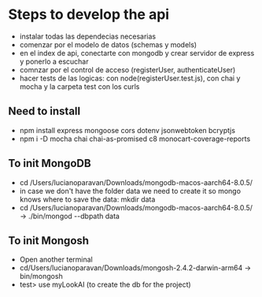 # Steps to develop the api

- instalar todas las dependecias necesarias
- comenzar por el modelo de datos (schemas y models)
- en el index de api, conectarte con mongodb y crear servidor de express y ponerlo a escuchar
- comnzar por el control de acceso (registerUser, authenticateUser)
- hacer tests de las logicas: con node(registerUser.test.js), con chai y mocha y la carpeta test con los curls

## Need to install

- npm install express mongoose cors dotenv jsonwebtoken bcryptjs
- npm i -D mocha chai chai-as-promised c8 monocart-coverage-reports

## To init MongoDB

- cd /Users/lucianoparavan/Downloads/mongodb-macos-aarch64-8.0.5/
- in case we don't have the folder data we need to create it so mongo knows where to save the data: mkdir data
- cd /Users/lucianoparavan/Downloads/mongodb-macos-aarch64-8.0.5/ -> ./bin/mongod --dbpath data

## To init Mongosh

- Open another terminal
- cd/Users/lucianoparavan/Downloads/mongosh-2.4.2-darwin-arm64 -> bin/mongosh
- test> use myLookAI (to create the db for the project)
